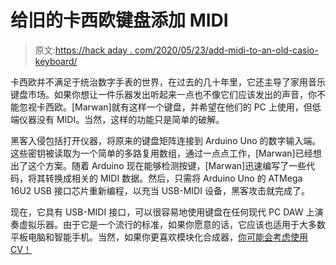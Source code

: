# 给旧的卡西欧键盘添加 MIDI

> 原文:[https://hack aday . com/2020/05/23/add-midi-to-an-old-casio-keyboard/](https://hackaday.com/2020/05/23/adding-midi-to-an-old-casio-keyboard/)

卡西欧并不满足于统治数字手表的世界，在过去的几十年里，它还主导了家用音乐键盘市场。如果你想让一件乐器发出听起来一点也不像它们应该发出的声音，你不能忽视卡西欧。[Marwan]就有这样一个键盘，并希望在他们的 PC 上使用，但低端仪器没有 MIDI。当然，这样的功能只是简单的破解。

黑客入侵包括打开仪器，将原来的键盘矩阵连接到 Arduino Uno 的数字输入端。这些密钥被读取为一个简单的多路复用数组，通过一点点工作，[Marwan]已经想出了这个方案。随着 Arduino 现在能够检测按键，[Marwan]迅速编写了一些代码，将其转换成相关的 MIDI 数据。然后，只需将 Arduino Uno 的 ATMega 16U2 USB 接口芯片重新编程，以充当 USB-MIDI 设备，黑客攻击就完成了。

现在，它具有 USB-MIDI 接口，可以很容易地使用键盘在任何现代 PC DAW 上演奏虚拟乐器。由于它是一个流行的标准，如果你愿意的话，它应该也适用于大多数平板电脑和智能手机。当然，如果你更喜欢模块化合成器，[你可能会考虑使用 CV！](https://hackaday.com/2019/03/24/midi-to-cv-the-diy-way/)
